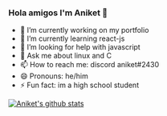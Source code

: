 ### Hola amigos I'm Aniket 👋

- 🔭 I’m currently working on my portfolio
- 🌱 I’m currently learning react-js
- 🤔 I’m looking for help with javascript
- 💬 Ask me about linux and C
- 📫 How to reach me: discord aniket#2430
- 😄 Pronouns: he/him
- ⚡ Fun fact: im a high school student

[![Aniket's github stats](https://github-readme-stats.vercel.app/api?username=ANIKETSHARMAGIT56)](https://github.com/anuraghazra/github-readme-stats)
